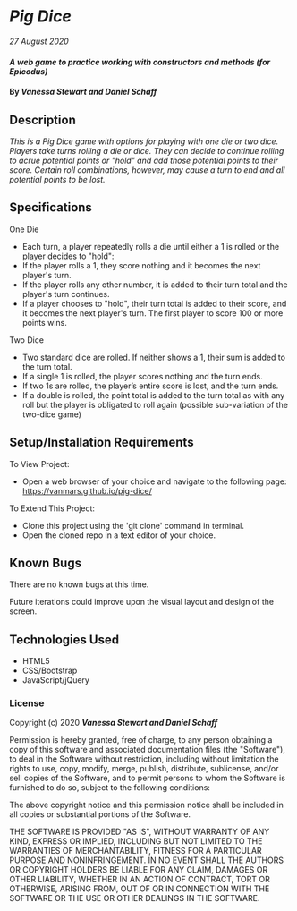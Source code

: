 # _Pig Dice_

_27 August 2020_

#### _A web game to practice working with constructors and methods (for Epicodus)_

#### By _**Vanessa Stewart and Daniel Schaff**_

## Description

_This is a Pig Dice game with options for playing with one die or two dice. Players take turns rolling a die or dice. They can decide to continue rolling to acrue potential points or "hold" and add those potential points to their score. Certain roll combinations, however, may cause a turn to end and all potential points to be lost._

## Specifications
One Die
* Each turn, a player repeatedly rolls a die until either a 1 is rolled or the player decides to "hold":
* If the player rolls a 1, they score nothing and it becomes the next player's turn.
* If the player rolls any other number, it is added to their turn total and the player's turn continues.
* If a player chooses to "hold", their turn total is added to their score, and it becomes the next player's turn.
The first player to score 100 or more points wins.

Two Dice
* Two standard dice are rolled. If neither shows a 1, their sum is added to the turn total.
* If a single 1 is rolled, the player scores nothing and the turn ends.
* If two 1s are rolled, the player’s entire score is lost, and the turn ends.
* If a double is rolled, the point total is added to the turn total as with any roll but the player is obligated to roll again (possible sub-variation of the two-dice game)

## Setup/Installation Requirements

To View Project:
* Open a web browser of your choice and navigate to the following page: https://vanmars.github.io/pig-dice/

To Extend This Project:
* Clone this project using the 'git clone' command in terminal.
* Open the cloned repo in a text editor of your choice.

## Known Bugs

There are no known bugs at this time.

Future iterations could improve upon the visual layout and design of the screen.

## Technologies Used

* HTML5
* CSS/Bootstrap
* JavaScript/jQuery

### License

Copyright (c) 2020 **_Vanessa Stewart and Daniel Schaff_**

Permission is hereby granted, free of charge, to any person obtaining a copy of this software and associated documentation files (the "Software"), to deal in the Software without restriction, including without limitation the rights to use, copy, modify, merge, publish, distribute, sublicense, and/or sell copies of the Software, and to permit persons to whom the Software is furnished to do so, subject to the following conditions:

The above copyright notice and this permission notice shall be included in all copies or substantial portions of the Software.

THE SOFTWARE IS PROVIDED "AS IS", WITHOUT WARRANTY OF ANY KIND, EXPRESS OR IMPLIED, INCLUDING BUT NOT LIMITED TO THE WARRANTIES OF MERCHANTABILITY, FITNESS FOR A PARTICULAR PURPOSE AND NONINFRINGEMENT. IN NO EVENT SHALL THE AUTHORS OR COPYRIGHT HOLDERS BE LIABLE FOR ANY CLAIM, DAMAGES OR OTHER LIABILITY, WHETHER IN AN ACTION OF CONTRACT, TORT OR OTHERWISE, ARISING FROM, OUT OF OR IN CONNECTION WITH THE SOFTWARE OR THE USE OR OTHER DEALINGS IN THE SOFTWARE.
